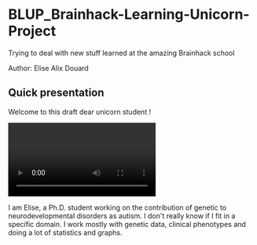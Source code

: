 # BLUP_Brainhack-Learning-Unicorn-Project
Trying to deal with new stuff learned at the amazing Brainhack school

Author: Elise Alix Douard

## Quick presentation

Welcome to this draft dear unicorn student ! 

![BrainHack School](BmF10VY.mp4)

I am Elise, a Ph.D. student working on the contribution of genetic to neurodevelopmental disorders as autism. I don't really know if I fit in a specific domain. I work mostly with genetic data, clinical phenotypes and doing a lot of statistics and graphs. 

